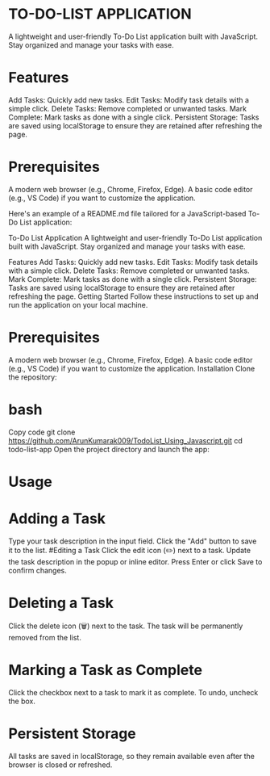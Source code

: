 # TO-DO-LIST APPLICATION
A lightweight and user-friendly To-Do List application built with JavaScript. Stay organized and manage your tasks with ease.
# Features
Add Tasks: Quickly add new tasks.
Edit Tasks: Modify task details with a simple click.
Delete Tasks: Remove completed or unwanted tasks.
Mark Complete: Mark tasks as done with a single click.
Persistent Storage: Tasks are saved using localStorage to ensure they are retained after refreshing the page.

# Prerequisites
A modern web browser (e.g., Chrome, Firefox, Edge).
A basic code editor (e.g., VS Code) if you want to customize the application.


Here's an example of a README.md file tailored for a JavaScript-based To-Do List application:

To-Do List Application
A lightweight and user-friendly To-Do List application built with JavaScript. Stay organized and manage your tasks with ease.

Features
Add Tasks: Quickly add new tasks.
Edit Tasks: Modify task details with a simple click.
Delete Tasks: Remove completed or unwanted tasks.
Mark Complete: Mark tasks as done with a single click.
Persistent Storage: Tasks are saved using localStorage to ensure they are retained after refreshing the page.
Getting Started
Follow these instructions to set up and run the application on your local machine.

# Prerequisites
A modern web browser (e.g., Chrome, Firefox, Edge).
A basic code editor (e.g., VS Code) if you want to customize the application.
Installation
Clone the repository:

# bash
Copy code
git clone https://github.com/ArunKumarak009/TodoList_Using_Javascript.git
cd todo-list-app
Open the project directory and launch the app:


# Usage
# Adding a Task
Type your task description in the input field.
Click the "Add" button to save it to the list.
#Editing a Task
Click the edit icon (✏️) next to a task.
Update the task description in the popup or inline editor.
Press Enter or click Save to confirm changes.
 # Deleting a Task
Click the delete icon (🗑️) next to the task.
The task will be permanently removed from the list.
# Marking a Task as Complete
Click the checkbox next to a task to mark it as complete.
To undo, uncheck the box.
# Persistent Storage
All tasks are saved in localStorage, so they remain available even after the browser is closed or refreshed.


